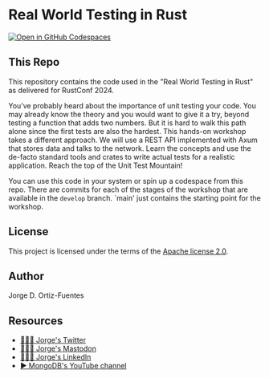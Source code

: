# Real World Testing in Rust

[![Open in GitHub Codespaces](https://github.com/codespaces/badge.svg)](https://codespaces.new/jdortiz/real-world-testing-rustconf2024/)

## This Repo

This repository contains the code used in the "Real World Testing in Rust" as delivered for RustConf 2024.

You’ve probably heard about the importance of unit testing your code. You may already know the theory and you would want
to give it a try, beyond testing a function that adds two numbers. But it is hard to walk this path alone since the
first tests are also the hardest. This hands-on workshop takes a different approach. We will use a REST API implemented
with Axum that stores data and talks to the network. Learn the concepts and use the de-facto standard tools and crates
to write actual tests for a realistic application. Reach the top of the Unit Test Mountain!

You can use this code in your system or spin up a codespace from this repo. There are commits for each of the stages of
the workshop that are available in the `develop` branch. `main' just contains the starting point for the workshop.

## License

This project is licensed under the terms of the [Apache license 2.0](./LICENSE.txt).

## Author

Jorge D. Ortiz-Fuentes

## Resources

- [🙋🏻‍♂️ Jorge's Twitter](https://twitter.com/jdortiz)
- [🙋🏻‍♂️ Jorge's Mastodon](https://fosstodon.org/@jdortiz)
- [🧑🏻‍💻 Jorge's LinkedIn](https://www.linkedin.com/in/jorgeortiz/)
- [▶️ MongoDB's YouTube channel](https://www.youtube.com/c/MongoDBofficial)
